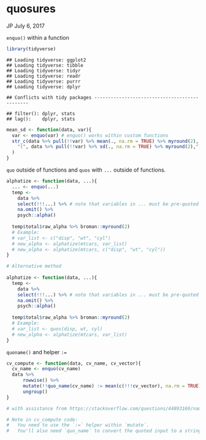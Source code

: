 quosures
================
JP
July 6, 2017

`enquo()` within a function

``` r
library(tidyverse)
```

    ## Loading tidyverse: ggplot2
    ## Loading tidyverse: tibble
    ## Loading tidyverse: tidyr
    ## Loading tidyverse: readr
    ## Loading tidyverse: purrr
    ## Loading tidyverse: dplyr

    ## Conflicts with tidy packages ----------------------------------------------

    ## filter(): dplyr, stats
    ## lag():    dplyr, stats

``` r
mean_sd <- function(data, var){
  var <- enquo(var) # enquo() works within custom functions
  str_c(data %>% pull(!!var) %>% mean(., na.rm = TRUE) %>% myround(2), 
    "(", data %>% pull(!!var) %>% sd(., na.rm = TRUE) %>% myround(2),")"
  )
}
```

`quo` outside of functions and `quos` with `...` outside of functions.

``` r
alphatize <- function(data, ...){
  ... <- enquo(...)
  temp <- 
    data %>% 
    select(!!!...) %>% # note that variables in ... must be pre-quoted using quos() function
    na.omit() %>% 
    psych::alpha() 
  
  temp$total$raw_alpha %>% broman::myround(2)
  # Example: 
  # var_list <- c("disp", "wt", "cyl")
  # new_alpha <- alphatize(mtcars, var_list)
  # new_alpha <- alphatize(mtcars, c("disp", "wt", "cyl"))
}

# Alternative method
  
alphatize <- function(data, ...){
  temp <- 
    data %>% 
    select(!!!...) %>% # note that variables in ... must be pre-quoted using quos() function
    na.omit() %>% 
    psych::alpha() 
  
  temp$total$raw_alpha %>% broman::myround(2)
  # Example: 
  # var_list <- quos(disp, wt, cyl)
  # new_alpha <- alphatize(mtcars, var_list)
}
```

`quoname()` and helper `:=`

``` r
cv_compute <- function(data, cv_name, cv_vector){
  cv_name <- enquo(cv_name)
  data %>% 
      rowwise() %>% 
      mutate(!!quo_name(cv_name) := mean(c(!!!cv_vector), na.rm = TRUE)) %>% 
      ungroup()
}

# with assistance from https://stackoverflow.com/questions/44893169/naming-a-new-variable-based-on-a-quosure/44893334#44893334

# Note in cv_compute code:
#   You need to use the `:=` helper within `mutate`. 
#   You'll also need `quo_name` to convert the quoted input to a string.
```

